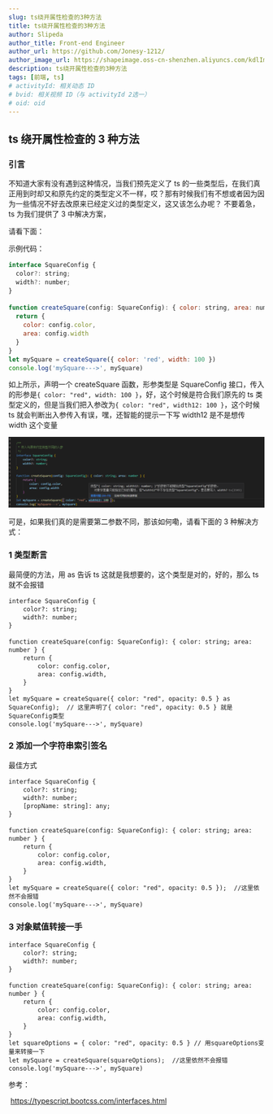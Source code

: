 ```yaml
---
slug: ts绕开属性检查的3种方法
title: ts绕开属性检查的3种方法
author: Slipeda
author_title: Front-end Engineer
author_url: https://github.com/Jonesy-1212/
author_image_url: https://shapeimage.oss-cn-shenzhen.aliyuncs.com/kdlImage/7e603d7eaa7741cdaf540ab85e900876-logo.jpg
description: ts绕开属性检查的3种方法
tags: [前端, ts]
# activityId: 相关动态 ID
# bvid: 相关视频 ID（与 activityId 2选一）
# oid: oid
---
```


<!-- truncate -->

## **ts 绕开属性检查的 3 种方法**

### 引言

不知道大家有没有遇到这种情况，当我们预先定义了 ts 的一些类型后，在我们真正用到时却又和原先约定的类型定义不一样，哎？那有时候我们有不想或者因为因为一些情况不好去改原来已经定义过的类型定义，这又该怎么办呢？ 不要着急，ts 为我们提供了 3 中解决方案，

请看下面：

示例代码：

```javascript
interface SquareConfig {
  color?: string;
  width?: number;
}

function createSquare(config: SquareConfig): { color: string, area: number } {
  return {
    color: config.color,
    area: config.width
  }
}
let mySquare = createSquare({ color: 'red', width: 100 })
console.log('mySquare--->', mySquare)
```

如上所示，声明一个 createSquare 函数，形参类型是 SquareConfig 接口，传入的形参是`{ color: "red", width: 100 }`，好，这个时候是符合我们原先的 ts 类型定义的，但是当我们把入参改为`{ color: "red", width12: 100 }`，这个时候 ts 就会判断出入参传入有误，嘿，还智能的提示一下写 width12 是不是想传 width 这个变量

![image-20230301172449195](https://raw.githubusercontent.com/JACK-ZHANG-coming/map-depot/master/2023image-20230301172449195.png)

可是，如果我们真的是需要第二参数不同，那该如何嘞，请看下面的 3 种解决方式：

### 1 类型断言

最简便的方法，用 as 告诉 ts 这就是我想要的，这个类型是对的，好的，那么 ts 就不会报错

```
interface SquareConfig {
    color?: string;
    width?: number;
}

function createSquare(config: SquareConfig): { color: string; area: number } {
    return {
        color: config.color,
        area: config.width,
    }
}
let mySquare = createSquare({ color: "red", opacity: 0.5 } as SquareConfig);  // 这里声明了{ color: "red", opacity: 0.5 } 就是SquareConfig类型
console.log('mySquare--->', mySquare)
```

### 2 添加一个字符串索引签名

最佳方式

```
interface SquareConfig {
    color?: string;
    width?: number;
    [propName: string]: any;
}

function createSquare(config: SquareConfig): { color: string; area: number } {
    return {
        color: config.color,
        area: config.width,
    }
}
let mySquare = createSquare({ color: "red", opacity: 0.5 });  //这里依然不会报错
console.log('mySquare--->', mySquare)
```

### 3 对象赋值转接一手

```
interface SquareConfig {
    color?: string;
    width?: number;
}

function createSquare(config: SquareConfig): { color: string; area: number } {
    return {
        color: config.color,
        area: config.width,
    }
}
let squareOptions = { color: "red", opacity: 0.5 } // 用squareOptions变量来转接一下
let mySquare = createSquare(squareOptions);  //这里依然不会报错
console.log('mySquare--->', mySquare)
```

参考：

​ https://typescript.bootcss.com/interfaces.html

